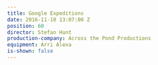 ```yaml
---
title: Google Expeditions
date: 2016-11-10 13:07:00 Z
position: 60
director: Stefan Hunt
production-company: Across the Pond Productions
equipment: Arri Alexa
is-shown: false
---
```


